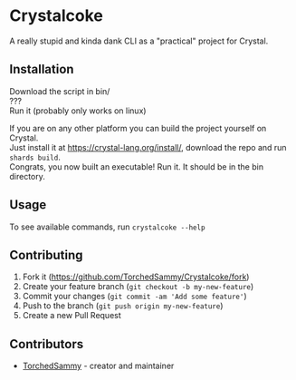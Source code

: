 # Crystalcoke

A really stupid and kinda dank CLI as a "practical" project for Crystal.

## Installation

Download the script in bin/  
???  
Run it (probably only works on linux)  

If you are on any other platform you can build the project yourself on Crystal.  
Just install it at <https://crystal-lang.org/install/>, download the repo and run `shards build`.  
Congrats, you now built an executable! Run it. It should be in the bin directory.

## Usage

To see available commands, run `crystalcoke --help`

## Contributing

1. Fork it (<https://github.com/TorchedSammy/Crystalcoke/fork>)
2. Create your feature branch (`git checkout -b my-new-feature`)
3. Commit your changes (`git commit -am 'Add some feature'`)
4. Push to the branch (`git push origin my-new-feature`)
5. Create a new Pull Request

## Contributors

- [TorchedSammy](https://github.com/TorchedSammy) - creator and maintainer
